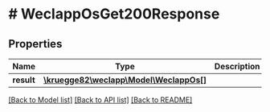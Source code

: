 # # WeclappOsGet200Response

## Properties

Name | Type | Description | Notes
------------ | ------------- | ------------- | -------------
**result** | [**\kruegge82\weclapp\Model\WeclappOs[]**](WeclappOs.md) |  | [optional]

[[Back to Model list]](../../README.md#models) [[Back to API list]](../../README.md#endpoints) [[Back to README]](../../README.md)
